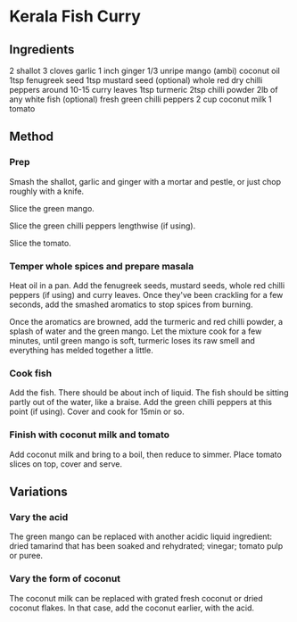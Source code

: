 # Kerala Fish Curry

## Ingredients
2 shallot
3 cloves garlic
1 inch ginger
1/3 unripe mango (ambi)
coconut oil
1tsp fenugreek seed
1tsp mustard seed
(optional) whole red dry chilli peppers
around 10-15 curry leaves
1tsp turmeric
2tsp chilli powder
2lb of any white fish
(optional) fresh green chilli peppers
2 cup coconut milk
1 tomato

## Method

### Prep

Smash the shallot, garlic and ginger with a mortar and pestle, or just chop
roughly with a knife.

Slice the green mango.

Slice the green chilli peppers lengthwise (if using).

Slice the tomato.

### Temper whole spices and prepare masala

Heat oil in a pan. Add the fenugreek seeds, mustard seeds, whole red chilli
peppers (if using) and curry leaves. Once they've been crackling for a few
seconds, add the smashed aromatics to stop spices from burning.

Once the aromatics are browned, add the turmeric and red chilli powder, a splash
of water and the green mango. Let the mixture cook for a few minutes, until
green mango is soft, turmeric loses its raw smell and everything has melded
together a little.

### Cook fish

Add the fish. There should be about inch of liquid. The fish should be sitting
partly out of the water, like a braise. Add the green chilli peppers at this
point (if using). Cover and cook for 15min or so.

### Finish with coconut milk and tomato

Add coconut milk and bring to a boil, then reduce to simmer. Place tomato slices
on top, cover and serve.

## Variations

### Vary the acid

The green mango can be replaced with another acidic liquid ingredient: dried
tamarind that has been soaked and rehydrated; vinegar; tomato pulp or puree.

### Vary the form of coconut

The coconut milk can be replaced with grated fresh coconut or dried coconut
flakes. In that case, add the coconut earlier, with the acid.

